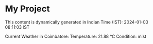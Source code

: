# My Project

This content is dynamically generated in Indian Time (IST): 2024-01-03 08:11:03 IST


Current Weather in Coimbatore:
Temperature: 21.88 °C
Condition: mist
